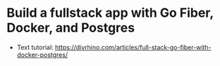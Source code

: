 # Build a fullstack app with Go Fiber, Docker, and Postgres

- Text tutorial: https://divrhino.com/articles/full-stack-go-fiber-with-docker-postgres/
